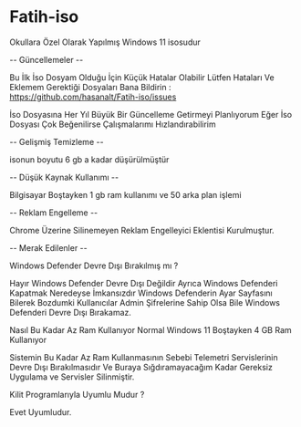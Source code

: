 # Fatih-iso

Okullara Özel Olarak Yapılmış Windows 11 isosudur

-- Güncellemeler --

Bu İlk İso Dosyam Olduğu İçin Küçük Hatalar Olabilir Lütfen Hataları Ve Eklemem Gerektiği Dosyaları Bana Bildirin : https://github.com/hasanalt/Fatih-iso/issues

İso Dosyasına Her Yıl Büyük Bir Güncelleme Getirmeyi Planlıyorum Eğer İso Dosyası Çok Beğenilirse Çalışmalarımı Hızlandırabilirim

-- Gelişmiş Temizleme --

isonun boyutu 6 gb a kadar düşürülmüştür

-- Düşük Kaynak Kullanımı --

Bilgisayar Boştayken 1 gb ram kullanımı ve 50 arka plan işlemi

-- Reklam Engelleme --

Chrome Üzerine Silinemeyen Reklam Engelleyici Eklentisi Kurulmuştur.

-- Merak Edilenler --

Windows Defender Devre Dışı Bırakılmış mı ?

Hayır Windows Defender Devre Dışı Değildir Ayrıca Windows Defenderi Kapatmak Neredeyse İmkansızdır Windows Defenderin Ayar Sayfasını Bilerek Bozdumki Kullanıcılar Admin Şifrelerine Sahip Olsa Bile Windows Defenderi Devre Dışı Bırakamaz.

Nasıl Bu Kadar Az Ram Kullanıyor Normal Windows 11 Boştayken 4 GB Ram Kullanıyor

Sistemin Bu Kadar Az Ram Kullanmasının Sebebi Telemetri Servislerinin Devre Dışı Bırakılmasıdır Ve Buraya Sığdıramayacağım Kadar Gereksiz Uygulama ve Servisler Silinmiştir.

Kilit Programlarıyla Uyumlu Mudur ?

Evet Uyumludur.


